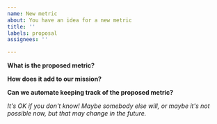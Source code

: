 ```yaml
---
name: New metric
about: You have an idea for a new metric
title: ''
labels: proposal
assignees: ''

---
```


**What is the proposed metric?**




**How does it add to our mission?**



**Can we automate keeping track of the proposed metric?**

_It's OK if you don't know! Maybe somebody else will, or maybe it's not possible now, but that may change in the future._
